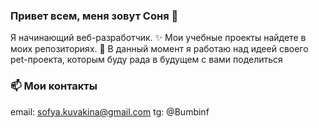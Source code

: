 ### Привет всем, меня зовут Соня 👋

Я начинающий веб-разработчик.
✨ Мои учебные проекты найдете в моих репозиториях.
🔭 В данный момент я работаю над идеей своего pet-проекта, которым буду рада в будущем с вами поделиться

### 📫 Мои контакты
email: sofya.kuvakina@gmail.com
tg: @Bumbinf
